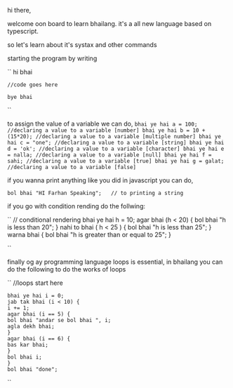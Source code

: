 hi  there,

welcome oon board to learn bhailang.
it's a all new language based on typescript.

so let's learn about it's systax and other commands

starting the program by writing

``  hi bhai  

    //code goes here

    bye bhai

``


to assign the value of a variable we can do,
``
 bhai ye hai a = 100;    //declaring a value to a variable [number]
   bhai ye hai b = 10 + (15*20); //declaring a value to a variable [multiple number]
   bhai ye hai c = "one"; //declaring a value to a variable [string]
   bhai ye hai d = 'ok'; //declaring a value to a variable [character]
   bhai ye hai e = nalla; //declaring a value to a variable [null]
   bhai ye hai f = sahi; //declaring a value to a variable [true]
   bhai ye hai g = galat; //declaring a value to a variable [false]
``

if you wanna print anything like you did in javascript you can do,

`` bol bhai "HI Farhan Speaking";   // to printing a string ``

if you go with condition rending do the follwing:

``
  //  conditional rendering
    bhai ye hai h = 10;
    agar bhai (h < 20) {
    bol bhai "h is less than 20";
  } nahi to bhai ( h < 25 ) {
    bol bhai "h is less than 25";
  } warna bhai {
    bol bhai "h is greater than or equal to 25";
  }

  ``

finally og ay programming language loops is essential, in bhailang you can do the following to do the works of loops

``
 //loops start here

    bhai ye hai i = 0;
    jab tak bhai (i < 10) {
    i += 1;
    agar bhai (i == 5) {
    bol bhai "andar se bol bhai ", i;
    agla dekh bhai;
    }
    agar bhai (i == 6) {
    bas kar bhai;
    }
    bol bhai i;
    }
    bol bhai "done";
``